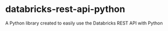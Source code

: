 # databricks-rest-api-python
A Python library created to easily use the Databricks REST API with Python
